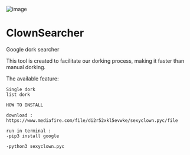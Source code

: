 ![image](https://github.com/SexyClown/ClownSearcher/assets/52460802/3affbb7e-f406-477e-8d17-cf9a66571d65)


# ClownSearcher
Google dork searcher

This tool is created to facilitate our dorking process, making it faster than manual dorking.

The available feature:

    Single dork
    list dork

    HOW TO INSTALL

    download : https://www.mediafire.com/file/di2r52xkl5evwke/sexyclown.pyc/file

    run in terminal :
    -pip3 install google

    -python3 sexyclown.pyc

